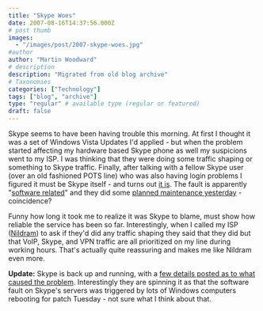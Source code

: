 ```yaml
---
title: "Skype Woes"
date: 2007-08-16T14:37:56.000Z
# post thumb
images:
  - "/images/post/2007-skype-woes.jpg"
#author
author: "Martin Woodward"
# description
description: "Migrated from old blog archive"
# Taxonomies
categories: ["Technology"]
tags: ["blog", "archive"]
type: "regular" # available type (regular or featured)
draft: false
---
```


Skype seems to have been having trouble this morning.  At first I thought it was a set of Windows Vista Updates I'd applied - but when the problem started affecting my hardware based Skype phone as well my suspicions went to my ISP.  I was thinking that they were doing some traffic shaping or something to Skype traffic.  Finally, after talking with a fellow Skype user (over an old fashioned POTS line) who was also having login problems I figured it must be Skype itself - and turns out [it is](http://heartbeat.skype.com/2007/08/problems_with_skype_login.html).  The fault is apparently "[software related](http://heartbeat.skype.com/2007/08/problems_with_skype_login.html)" and they did some [planned maintenance yesterday](http://heartbeat.skype.com/2007/08/planned_maintenance_on_15th_of.html) - coincidence? 

Funny how long it took me to realize it was Skype to blame, must show how reliable the service has been so far.  Interestingly, when I called my ISP ([Nildram](http://www.nildram.net/)) to ask if they'd did any traffic shaping they said that they did but that VoIP, Skype, and VPN traffic are all prioritized on my line during working hours.  That's actually quite reassuring and makes me like Nildram even more. 

**Update:**  Skype is back up and running, with a [few details posted as to what caused the problem](http://heartbeat.skype.com/2007/08/what_happened_on_august_16.html).  Interestingly they are spinning it as that the software fault on Skype's servers was triggered by lots of Windows computers rebooting for patch Tuesday - not sure what I think about that.